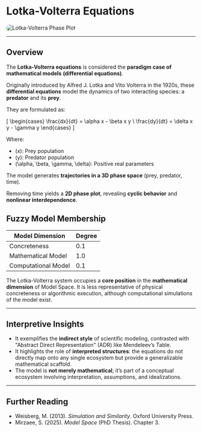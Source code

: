 # Lotka-Volterra Equations

<img src="https://upload.wikimedia.org/wikipedia/commons/0/0c/Predator_prey_dynamics.svg" alt="Lotka-Volterra Phase Plot" style="max-width: 100%; height: auto; border-radius: 8px;" />

---

## Overview

The **Lotka-Volterra equations** is considered the **paradigm case of mathematical models** **(differential equations)**.

Originally introduced by Alfred J. Lotka and Vito Volterra in the 1920s, these **differential equations** model the dynamics of two interacting species: a **predator** and its **prey**.

They are formulated as:

\[
\begin{cases}
\frac{dx}{dt} = \alpha x - \beta x y \\
\frac{dy}{dt} = \delta x y - \gamma y
\end{cases}
\]

Where:

- \(x\): Prey population
- \(y\): Predator population
- \(\alpha, \beta, \gamma, \delta\): Positive real parameters


The model generates **trajectories in a 3D phase space** (prey, predator, time).

Removing time yields a **2D phase plot**, revealing **cyclic behavior** and **nonlinear interdependence**.

## Fuzzy Model Membership


| Model Dimension     | Degree |
| --------------------- | -------- |
| Concreteness        | 0.1    |
| Mathematical Model  | 1.0    |
| Computational Model | 0.1    |

The Lotka-Volterra system occupies a **core position** in the **mathematical dimension** of Model Space. It is less representative of physical concreteness or algorithmic execution, although computational simulations of the model exist.

---

## Interpretive Insights

- It exemplifies the **indirect style** of scientific modeling, contrasted with "Abstract Direct Representation" (ADR) like Mendeleev’s Table.
- It highlights the role of **interpreted structures**: the equations do not directly map onto any single ecosystem but provide a generalizable mathematical scaffold.
- The model is **not merely mathematical**; it’s part of a conceptual ecosystem involving interpretation, assumptions, and idealizations.

---

## Further Reading

- Weisberg, M. (2013). *Simulation and Similarity*. Oxford University Press.
- Mirzaee, S. (2025). *Model Space* (PhD Thesis). Chapter 3.
